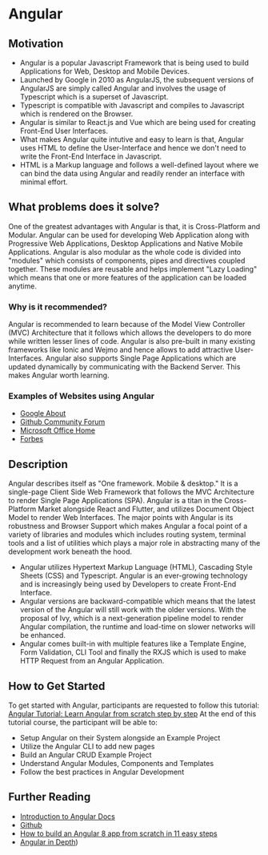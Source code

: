 
# Angular

## Motivation

- Angular is a popular Javascript Framework that is being used to build Applications for Web, Desktop and Mobile Devices. 
- Launched by Google in 2010 as AngularJS, the subsequent versions of AngularJS are simply called Angular and involves the usage of Typescript which is a superset of Javascript. 
- Typescript is compatible with Javascript and compiles to Javascript which is rendered on the Browser.
- Angular is similar to React.js and Vue which are being used for creating Front-End User Interfaces.
- What makes Angular quite intutive and easy to learn is that, Angular uses HTML to define the User-Interface and hence we don't need to write the Front-End Interface in Javascript. 
- HTML is a Markup language and follows a well-defined layout where we can bind the data using Angular and readily render an interface with minimal effort.

## What problems does it solve?
One of the greatest advantages with Angular is that, it is Cross-Platform and Modular. Angular can be used for developing Web Application along with Progressive Web Applications, Desktop Applications and Native Mobile Applications. Angular is also modular as the whole code is divided into "modules" which consists of components, pipes and directives coupled together. These modules are reusable and helps implement "Lazy Loading" which means that one or more features of the application can be loaded anytime.

### Why is it recommended?
Angular is recommended to learn because of the Model View Controller (MVC) Architecture that it follows which allows the developers to do more while written lesser lines of code. Angular is also pre-built in many existing frameworks like Ionic and Wejmo and hence allows to add attractive User-Interfaces. Angular also supports Single Page Applications which are updated dynamically by communicating with the Backend Server. This makes Angular worth learning.

### Examples of Websites using Angular
- [Google About](https://about.google/)
- [Github Community Forum](https://github.community/)
- [Microsoft Office Home](https://www.office.com/apps?auth=2)
- [Forbes](https://www.forbes.com/sites/karstenstrauss/2019/01/22/the-most-sustainable-companies-in-2019)

## Description
Angular describes itself as "One framework. Mobile & desktop." It is a single-page Client Side Web Framework that follows the MVC Architecture to render Single Page Applications (SPA). Angular is a titan in the Cross-Platform Market alongside React and Flutter, and utilizes Document Object Model to render Web Interfaces. The major points with Angular is its robustness and Browser Support which makes Angular a focal point of a variety of libraries and modules which includes routing system, terminal tools and a list of utilities which plays a major role in abstracting many of the development work beneath the hood. 
- Angular utilizes Hypertext Markup Language (HTML), Cascading Style Sheets (CSS) and Typescript. Angular is an ever-growing technology and is increasingly being used by Developers to create Front-End Interface. 
- Angular versions are backward-compatible which means that the latest version of the Angular will still work with the older versions. With the proposal of Ivy, which is a next-generation pipeline model to render Angular compilation, the runtime and load-time on slower networks will be enhanced.
- Angular comes built-in with multiple features like a Template Engine, Form Validation, CLI Tool and finally the RXJS which is used to make HTTP Request from an Angular Application. 

## How to Get Started
To get started with Angular, participants are requested to follow this tutorial: 
[Angular Tutorial: Learn Angular from scratch step by step](https://angular-templates.io/tutorials/about/learn-angular-from-scratch-step-by-step)
At the end of this tutorial course, the participant will be able to: 
 - Setup Angular on their System alongside an Example Project
 - Utilize the Angular CLI to add new pages
 - Build an Angular CRUD Example Project
 - Understand Angular Modules, Components and Templates
 - Follow the best practices in Angular Development

## Further Reading
- [Introduction to Angular Docs](https://angular.io/docs)
- [Github](https://github.com/angular)
- [How to build an Angular 8 app  from scratch  in 11 easy steps](https://www.freecodecamp.org/news/angular-8-tutorial-in-easy-steps/)
- [Angular in Depth](https://medium.com/angular-in-depth))
